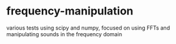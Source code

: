 # frequency-manipulation
various tests using scipy and numpy, focused on using FFTs and manipulating sounds in the frequency domain
